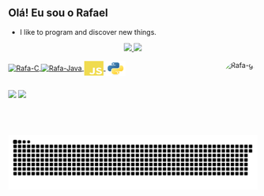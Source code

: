 ## Olá! Eu sou o Rafael
- I like to program and discover new things.

<div align="center">
  <a href="https://github.com/rafaduarts">
  <img height="165em" src="https://github-readme-stats.vercel.app/api?username=rafaduarts&show_icons=true&theme=tokyonight&include_all_commits=true&count_private=true"/>
  <img height="165em" src="https://github-readme-stats.vercel.app/api/top-langs/?username=rafaduarts&layout=compact&langs_count=7&theme=tokyonight"/>
</div>
  
  <div style="display: inline_block"><br>
  <img align="center" alt="Rafa-C" height="30" width="40" src="https://cdn.jsdelivr.net/gh/devicons/devicon/icons/c/c-original.svg">
  <img align="center" alt="Rafa-Java" height="30" width="40" src="https://cdn.jsdelivr.net/gh/devicons/devicon/icons/java/java-original.svg">
  <img align="center" alt="Rafa-Js" height="30" width="40" src="https://raw.githubusercontent.com/devicons/devicon/master/icons/javascript/javascript-plain.svg">
  <img align="center" alt="Rafa-Python" height="30" width="40" src="https://raw.githubusercontent.com/devicons/devicon/master/icons/python/python-original.svg">

  <img align="right" alt="Rafa-gif" height="150" style="border-radius:50px;" src="https://cdn.discordapp.com/attachments/763833243878424619/897725638172082196/gif_Rads.gif">
</div>
  
  ##
 
<div> 
  <a href="https://www.linkedin.com/in/rafaduarts/" target="_blank"><img src="https://img.shields.io/badge/-LinkedIn-%230077B5?style=for-the-badge&logo=linkedin&logoColor=white" target="_blank"></a> 
 	<a href="https://www.twitch.tv/radsxd" target="_blank"><img src="https://img.shields.io/badge/Twitch-9146FF?style=for-the-badge&logo=twitch&logoColor=white" target="_blank"></a>
 
![Snake animation](https://github.com/rafaduarts/rafaduarts/blob/output/github-contribution-grid-snake.svg)
 
</div>
